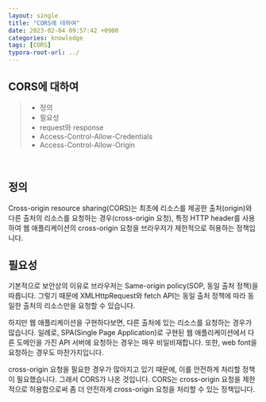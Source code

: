 ```yaml
---
layout: single
title: "CORS에 대하여"
date: 2023-02-04 09:57:42 +0900
categories: knowledge
tags: [CORS]
typora-root-url: ../
---
```


## CORS에 대하여
> - 정의
> - 필요성
> - request와 response
> - Access-Control-Allow-Credentials
> - Access-Control-Allow-Origin

<br>

## 정의

Cross-origin resource sharing(CORS)는 최초에 리소스를 제공한 출처(origin)와 다른 출처의 리소스를 요청하는 경우(cross-origin 요청), 특정 HTTP header를 사용하여 웹 애플리케이션의 cross-origin 요청을 브라우저가 제한적으로 허용하는 정책입니다.

## 필요성

기본적으로 보안상의 이유로 브라우저는 Same-origin policy(SOP, 동일 출처 정책)을 따릅니다. 그렇기 때문에 XMLHttpRequest와 fetch API는 동일 출처 정책에 따라 동일한 출처의 리소스만을 요청할 수 있습니다.

하지만 웹 애플리케이션을 구현하다보면, 다른 출처에 있는 리소스를 요청하는 경우가 많습니다. 일례로, SPA(Single Page Application)로 구현된 웹 애플리케이션에서 다른 도메인을 가진 API 서버에 요청하는 경우는 매우 비일비재합니다. 또한, web font을 요청하는 경우도 마찬가지입니다.

cross-origin 요청을 필요한 경우가 많아지고 있기 때문에, 이를 안전하게 처리할 정책이 필요했습니다. 그래서 CORS가 나온 것입니다. CORS는 cross-origin 요청을 제한적으로 허용함으로써 좀 더 안전하게 cross-origin 요청을 처리할 수 있는 정책입니다.






<br>
